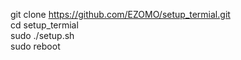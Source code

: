 git clone https://github.com/EZOMO/setup_termial.git  
cd setup_termial  
sudo ./setup.sh  
sudo reboot
